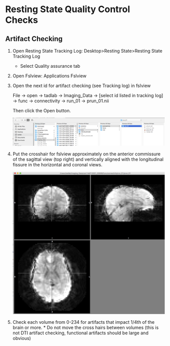 # Resting State Quality Control Checks
## Artifact Checking

1. Open Resting State Tracking Log: Desktop&gt;Resting State&gt;Resting State
   Tracking Log

   * Select Quality assurance tab

1. Open Fslview: Applications Fslview
1. Open the next id for artifact checking (see Tracking log) in fslview

   File -> open -> tadlab -> Imaging_Data
   -> [select id listed in tracking log]
   -> func -> connectivity -> run_01 -> prun_01.nii

   Then click the Open button.

   ![Image](file_select.png)

1. Put the crosshair for fslview approximately on the anterior commissure of the sagittal view (top right)
   and vertically aligned with the longitudinal fissure in the horizontal and coronal views.

   ![Image](crosshair_positioning.png)

1. Check each volume from 0-234 for artifacts that impact 1/4th of the brain or more. * Do not move the
   cross hairs between volumes (this is not DTI artifact checking, functional artifacts should be large
   and obvious)
